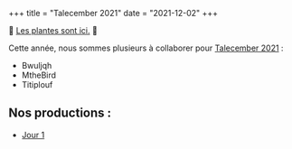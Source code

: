 +++
title = "Talecember 2021"
date = "2021-12-02"
+++

🚧 [Les plantes sont ici.](@/2021/species/_index.md) 🚧

Cette année, nous sommes plusieurs à collaborer pour [Talecember 2021](https://www.reddit.com/r/worldbuilding/comments/qvzbpn/talecember_2021_prompt_list/) :

  * Bwuljqh
  * MtheBird
  * Titiplouf

## Nos productions :

  * [Jour 1](@/2021/01.md)
